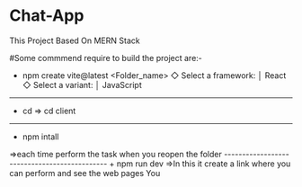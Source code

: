 # Chat-App
This Project Based On MERN Stack

#Some commmend require to build the project are:-
+ npm create vite@latest <Folder_name>
◇  Select a framework:
│  React
◇  Select a variant:
│  JavaScript
---------------------------------------------
+ cd <open the folder Where You want the project take place and all the files place>
=> cd client
---------------------------------------------
+ npm intall
<Install Dependcies That are save Package.json and Package-lock.json will install>
=>each time perform the task when you reopen the folder
---------------------------------------------
+ npm run dev 
=>In this it create a link where you can perform and see the web pages You

